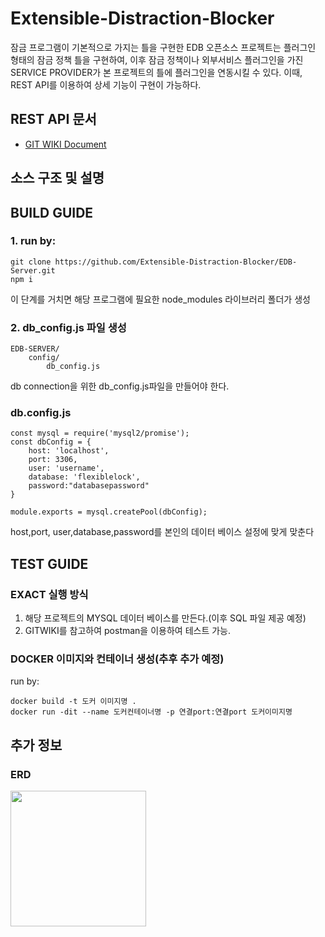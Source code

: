 Extensible-Distraction-Blocker
=========================================

잠금 프로그램이 기본적으로 가지는 틀을 구현한 EDB 오픈소스 프로젝트는  플러그인 형태의 잠금 정책 틀을 구현하여, 이후 잠금 정책이나 외부서비스 플러그인을 가진 SERVICE PROVIDER가 본 프로젝트의 틀에 플러그인을 연동시킬 수 있다. 이때, REST API를 이용하여 상세 기능이 구현이 가능하다. 

## REST API  문서
* [GIT WIKI Document](https://github.com/Extensible-Distraction-Blocker/EDB-Server/wiki)

## 소스 구조 및 설명 


## BUILD GUIDE

### 1. run by: 
```
git clone https://github.com/Extensible-Distraction-Blocker/EDB-Server.git
npm i 

```
이 단계를 거치면 해당 프로그램에 필요한 node_modules 라이브러리 폴더가 생성

### 2. db_config.js 파일 생성
```
EDB-SERVER/
	config/
		db_config.js

```
db connection을 위한 db_config.js파일을 만들어야 한다.

### db.config.js

```
const mysql = require('mysql2/promise');
const dbConfig = {
    host: 'localhost',
    port: 3306,
    user: 'username',
    database: 'flexiblelock',
    password:"databasepassword"
}

module.exports = mysql.createPool(dbConfig);

```
host,port, user,database,password를 본인의 데이터 베이스 설정에 맞게 맞춘다

## TEST GUIDE
### EXACT 실행 방식
1.  해당 프로젝트의 MYSQL 데이터 베이스를 만든다.(이후 SQL 파일 제공 예정)
2. GITWIKI를 참고하여 postman을 이용하여 테스트 가능.

### DOCKER 이미지와 컨테이너 생성(추후 추가 예정)
run by: 
```
docker build -t 도커 이미지명 .
docker run -dit --name 도커컨테이너명 -p 연결port:연결port 도커이미지명
```

## 추가 정보

### ERD
<div>
<img width=217 src="https://github.com/Extensible-Distraction-Blocker/EDB-Server/issues/15#issue-526981623">
</div>